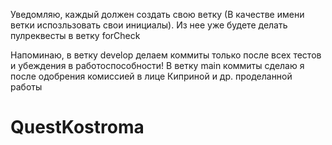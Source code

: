Уведомляю, каждый должен создать свою ветку (В качестве имени ветки испозльзовать свои инициалы). Из нее уже будете делать пулреквесты в ветку forCheck

Напоминаю, в ветку develop делаем коммиты только после всех тестов и убеждения в работоспособности!
В ветку main коммиты сделаю я после одобрения комиссией в лице Киприной и др. проделанной работы
# QuestKostroma
